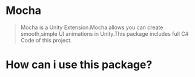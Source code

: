 # Mocha
> Mocha is a Unity Extension.Mocha allows you can create smooth,simple UI animations in Unity.This package includes full C# Code of this project.

# How can i use this package?

